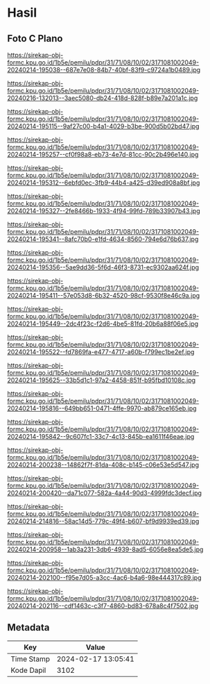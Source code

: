 # Hasil

## Foto C Plano

https://sirekap-obj-formc.kpu.go.id/1b5e/pemilu/pdpr/31/71/08/10/02/3171081002049-20240214-195038--687e7e08-84b7-40bf-83f9-c9724a1b0489.jpg

https://sirekap-obj-formc.kpu.go.id/1b5e/pemilu/pdpr/31/71/08/10/02/3171081002049-20240216-132013--3aec5080-db24-418d-828f-b89e7a201a1c.jpg

https://sirekap-obj-formc.kpu.go.id/1b5e/pemilu/pdpr/31/71/08/10/02/3171081002049-20240214-195115--9af27c00-b4a1-4029-b3be-900d5b02bd47.jpg

https://sirekap-obj-formc.kpu.go.id/1b5e/pemilu/pdpr/31/71/08/10/02/3171081002049-20240214-195257--cf0f98a8-eb73-4e7d-81cc-90c2b496e140.jpg

https://sirekap-obj-formc.kpu.go.id/1b5e/pemilu/pdpr/31/71/08/10/02/3171081002049-20240214-195312--6ebfd0ec-3fb9-44b4-a425-d39ed908a8bf.jpg

https://sirekap-obj-formc.kpu.go.id/1b5e/pemilu/pdpr/31/71/08/10/02/3171081002049-20240214-195327--2fe8466b-1933-4f94-99fd-789b33907b43.jpg

https://sirekap-obj-formc.kpu.go.id/1b5e/pemilu/pdpr/31/71/08/10/02/3171081002049-20240214-195341--8afc70b0-e1fd-4634-8560-794e6d76b637.jpg

https://sirekap-obj-formc.kpu.go.id/1b5e/pemilu/pdpr/31/71/08/10/02/3171081002049-20240214-195356--5ae9dd36-5f6d-46f3-8731-ec9302aa624f.jpg

https://sirekap-obj-formc.kpu.go.id/1b5e/pemilu/pdpr/31/71/08/10/02/3171081002049-20240214-195411--57e053d8-6b32-4520-98cf-9530f8e46c9a.jpg

https://sirekap-obj-formc.kpu.go.id/1b5e/pemilu/pdpr/31/71/08/10/02/3171081002049-20240214-195449--2dc4f23c-f2d6-4be5-81fd-20b6a88f06e5.jpg

https://sirekap-obj-formc.kpu.go.id/1b5e/pemilu/pdpr/31/71/08/10/02/3171081002049-20240214-195522--fd7869fa-e477-4717-a60b-f799ec1be2ef.jpg

https://sirekap-obj-formc.kpu.go.id/1b5e/pemilu/pdpr/31/71/08/10/02/3171081002049-20240214-195625--33b5d1c1-97a2-4458-851f-b95fbd10108c.jpg

https://sirekap-obj-formc.kpu.go.id/1b5e/pemilu/pdpr/31/71/08/10/02/3171081002049-20240214-195816--649bb651-0471-4ffe-9970-ab879ce165eb.jpg

https://sirekap-obj-formc.kpu.go.id/1b5e/pemilu/pdpr/31/71/08/10/02/3171081002049-20240214-195842--9c607fc1-33c7-4c13-845b-ea1611f46eae.jpg

https://sirekap-obj-formc.kpu.go.id/1b5e/pemilu/pdpr/31/71/08/10/02/3171081002049-20240214-200238--14862f7f-81da-408c-b145-c06e53e5d547.jpg

https://sirekap-obj-formc.kpu.go.id/1b5e/pemilu/pdpr/31/71/08/10/02/3171081002049-20240214-200420--da71c077-582a-4a44-90d3-4999fdc3decf.jpg

https://sirekap-obj-formc.kpu.go.id/1b5e/pemilu/pdpr/31/71/08/10/02/3171081002049-20240214-214816--58ac14d5-779c-49f4-b607-bf9d9939ed39.jpg

https://sirekap-obj-formc.kpu.go.id/1b5e/pemilu/pdpr/31/71/08/10/02/3171081002049-20240214-200958--1ab3a231-3db6-4939-8ad5-6056e8ea5de5.jpg

https://sirekap-obj-formc.kpu.go.id/1b5e/pemilu/pdpr/31/71/08/10/02/3171081002049-20240214-202100--f95e7d05-a3cc-4ac6-b4a6-98e444317c89.jpg

https://sirekap-obj-formc.kpu.go.id/1b5e/pemilu/pdpr/31/71/08/10/02/3171081002049-20240214-202116--cdf1463c-c3f7-4860-bd83-678a8c4f7502.jpg


## Metadata

| Key        | Value               |
| ---------- | ------------------- |
| Time Stamp | 2024-02-17 13:05:41 |
| Kode Dapil | 3102                |



